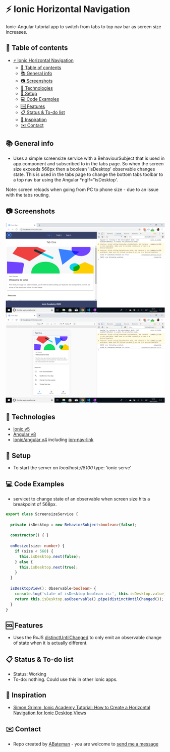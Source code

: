 # :zap: Ionic Horizontal Navigation

Ionic-Angular tutorial app to switch from tabs to top nav bar as screen size increases.

## :page_facing_up: Table of contents

* [:zap: Ionic Horizontal Navigation](#zap-ionic-horizontal-navigation)
  * [:page_facing_up: Table of contents](#pagefacingup-table-of-contents)
  * [:books: General info](#books-general-info)
  * [:camera: Screenshots](#camera-screenshots)
  * [:signal_strength: Technologies](#signalstrength-technologies)
  * [:floppy_disk: Setup](#floppydisk-setup)
  * [:computer: Code Examples](#computer-code-examples)
  * [:cool: Features](#cool-features)
  * [:clipboard: Status & To-do list](#clipboard-status--to-do-list)
  * [:clap: Inspiration](#clap-inspiration)
  * [:envelope: Contact](#envelope-contact)

## :books: General info

* Uses a simple screensize service with a BehaviourSubject that is used in app.component and subscribed to in the tabs page. So when the screen size exceeds 568px then a boolean 'isDesktop' observable changes state. This is used in the tabs page to change the bottom tabs toolbar to a top nav bar using the Angular *ngIf="isDesktop'.

Note: screen reloads when going from PC to phone size - due to an issue with the tabs routing.

## :camera: Screenshots

![Ionic page](./img/pc.png)
![Ionic page](./img/phone.png)

## :signal_strength: Technologies

* [Ionic v5](https://ionicframework.com/)
* [Angular v8](https://angular.io/)
* [Ionic/angular v4](https://www.npmjs.com/package/@ionic/angular) including [ion-nav-link](https://ionicframework.com/docs/api/nav-link)

## :floppy_disk: Setup

* To start the server on _localhost://8100_ type: 'ionic serve'

## :computer: Code Examples

* servicet to change state of an observable when screen size hits a breakpoint of 568px.

```typescript
export class ScreensizeService {

  private isDesktop = new BehaviorSubject<boolean>(false);

  constructor() { }

  onResize(size: number) {
    if (size < 568) {
      this.isDesktop.next(false);
    } else {
      this.isDesktop.next(true);
    }
  }

  isDesktopView(): Observable<boolean> {
    console.log('state of isDesktop boolean is:', this.isDesktop.value);
    return this.isDesktop.asObservable().pipe(distinctUntilChanged());
  }
}
```

## :cool: Features

* Uses the RxJS [distinctUntilChanged](https://www.learnrxjs.io/learn-rxjs/operators/filtering/distinctuntilchanged) to only emit an observable change of state when it is actually different.

## :clipboard: Status & To-do list

* Status: Working
* To-do: nothing. Could use this in other Ionic apps.

## :clap: Inspiration

* [Simon Grimm, Ionic Academy Tutorial: How to Create a Horizontal Navigation for Ionic Desktop Views](https://devdactic.com/horizontal-navigation-ionic-desktop/)

## :envelope: Contact

* Repo created by [ABateman](https://www.andrewbateman.org) - you are welcome to [send me a message](https://andrewbateman.org/contact)
